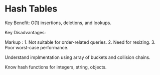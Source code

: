 # Hash Tables #

Key Benefit: O(1) insertions, deletions, and lookups. 

Key Disadvantages: 

Markup : 1. Not suitable for order-related queries. 
         2. Need for resizing. 
         3. Poor worst-case performance. 
          
Understand implmentation using array of buckets and collision chains. 

Know hash functions for integers, string, objects. 
